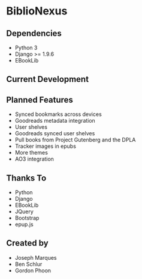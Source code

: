 # BiblioNexus

## Dependencies
* Python 3
* Django >= 1.9.6
* EBookLib

## Current Development

## Planned Features
* Synced bookmarks across devices
* Goodreads metadata integration
* User shelves
* Goodreads synced user shelves
* Pull books from Project Gutenberg and the DPLA
* Tracker images in epubs
* More themes
* AO3 integration

## Thanks To
* Python
* Django
* EBookLib
* JQuery
* Bootstrap
* epup.js

## Created by
* Joseph Marques
* Ben Schlur
* Gordon Phoon


